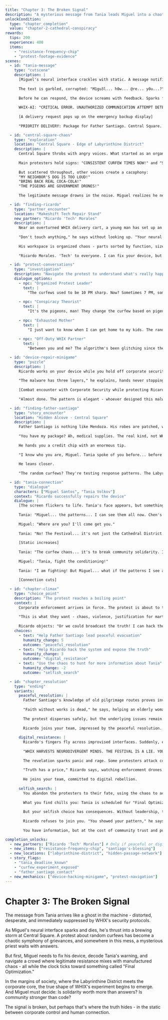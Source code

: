 ```yaml
---
title: "Chapter 3: The Broken Signal"
description: "A mysterious message from Tania leads Miguel into a chaotic protest where nothing is as it seems"
unlockCondition:
  type: "chapter_completion"
  value: "chapter-2-cathedral-conspiracy"
rewards:
  tips: 200
  experience: 400
  items:
    - "resistance-frequency-chip"
    - "protest-footage-evidence"
scenes:
  - id: "tania-message"
    type: "cutscene"
    description: |
      [Miguel's neural interface crackles with static. A message notification appears - from Tania]
      
      The text is garbled, corrupted: "M1gu3l... h0w... @re... y0u...?"
      
      Before he can respond, the device screams with feedback. Sparks fly from the neural ports. The screen goes dead.
      
      WHIX-AI: "CRITICAL ERROR. UNAUTHORIZED COMMUNICATION ATTEMPT DETECTED. DEVICE LOCKDOWN INITIATED."
      
      [A delivery request pops up on the emergency backup display]
      
      "PRIORITY DELIVERY: Package for Father Santiago. Central Square. MASSIVE TIP INCLUDED."

  - id: "central-square-chaos"
    type: "exploration"
    location: "Central Square - Edge of Labyrinthine District"
    description: |
      Central Square throbs with angry voices. What started as an organized protest about the random curfews has devolved into chaos. 
      
      Main protesters hold signs: "CONSISTENT CURFEW TIMES NOW!" and "STOP THE RANDOM LOCKDOWNS!"
      
      But scattered throughout, other voices create a cacophony:
      "MY NEIGHBOR'S DOG IS TOO LOUD!"
      "BRING BACK REAL COCA-COLA!"
      "THE PIGEONS ARE GOVERNMENT DRONES!"
      
      The legitimate message drowns in the noise. Miguel realizes he needs to navigate this mess to find Father Santiago - and fix his device to respond to Tania.

  - id: "finding-ricardo"
    type: "partner_encounter"
    location: "Makeshift Tech Repair Stand"
    new_partner: "Ricardo 'Tech' Morales"
    description: |
      Near an overturned WHIX delivery cart, a young man has set up an impromptu repair station. His movements are precise, repetitive - he disassembles and reassembles devices without looking, hands moving in perfect patterns.
      
      "Don't touch anything," he says without looking up. "Your neural interface is broadcasting distress signals. Corporate malware triggered by unauthorized communication. Seen it twelve times today. Pattern suggests coordinated suppression."
      
      His workspace is organized chaos - parts sorted by function, size, and failure probability. Classic signs of systemizing thinking.
      
      "Ricardo Morales. 'Tech' to everyone. I can fix your device, but you'll owe me. Not tips - information. Why did WHIX burn out your comms trying to stop that message?"

  - id: "protest-conversations"
    type: "investigation"
    description: "Navigate the protest to understand what's really happening"
    dialogue_options:
      - npc: "Organized Protest Leader"
        text: |
          "The curfews used to be 10 PM sharp. Now? Sometimes 7 PM, sometimes 2 AM. Only in Labyrinthine District. They're testing something on us - seeing how we react to randomized control."
      
      - npc: "Conspiracy Theorist"
        text: |
          "It's the pigeons, man! They change the curfew based on pigeon migration patterns! I've been tracking them for months!"
      
      - npc: "Exhausted Mother"
        text: |
          "I just want to know when I can get home to my kids. The random lockdowns trap us outside. Last week, my daughter spent the night alone because the curfew hit at 6 PM without warning."
      
      - npc: "Off-Duty WHIX Partner"
        text: |
          "Between you and me? The algorithm's been glitching since the Cathedral District started those 'neural harvests.' Every time they upload someone, the system gets more... erratic."

  - id: "device-repair-minigame"
    type: "puzzle"
    description: |
      Ricardo works on your device while you hold off corporate security drawn by the protest.
      
      "The malware has three layers," he explains, hands never stopping. "Corporate tracking, communication blocks, and... wait. There's something else. A resistance backdoor. Your friend Tania - she's been trying to break through WHIX's conditioning."
      
      [Combat encounter with Corporate Security while protecting Ricardo]
      
      "Almost done. The pattern is elegant - whoever designed this malware understands neurodivergent processing. They're using our own pattern recognition against us."

  - id: "finding-father-santiago"
    type: "story_encounter"
    location: "Hidden Alcove - Central Square"
    description: |
      Father Santiago is nothing like Mendoza. His robes are patched, worn. His eyes are kind but tired. He's distributing actual food - not synthetic proteins - to protesters.
      
      "You have my package? Ah, medical supplies. The real kind, not WHIX-approved placebos."
      
      He hands you a credit chip with an enormous tip.
      
      "I know who you are, Miguel. Tania spoke of you before... before they took her mind. I'm not with the Cathedral's corruption. Some of us remember what faith meant before the merger."
      
      He leans closer.
      
      "The random curfews? They're testing response patterns. The Labyrinthine District's unique layout makes it perfect for behavioral experiments. They want to see how chaos affects productivity, how unpredictability breaks community bonds."

  - id: "tania-connection"
    type: "dialogue"
    characters: ["Miguel Santos", "Tania Volkov"]
    context: "Ricardo successfully repairs the device"
    dialogue: |
      [The screen flickers to life. Tania's face appears, but something's wrong. Her eyes focus and unfocus randomly]
      
      Tania: "Miguel... the patterns... I can see them all now. Chen's drugs, they opened doors in my mind I can't close."
      
      Miguel: "Where are you? I'll come get you."
      
      Tania: "No! The Festival... it's not just the Cathedral District. They're going to harvest everyone. The white nationalists in Nuevo Polanco, they think they're exempt, but Chen's playing them too."
      
      [Static increases]
      
      Tania: "The curfew chaos... it's to break community solidarity. Isolated people are easier to harvest. The Labyrinthine District is the test case. If they can control that neighborhood's resistance..."
      
      Miguel: "Tania, fight the conditioning!"
      
      Tania: "I am fighting! But Miguel... what if the patterns I see are real? What if our neurodivergence isn't just different, but evolution? What if they're harvesting us because we're the future they fear?"
      
      [Connection cuts]

  - id: "chapter-climax"
    type: "choice_point"
    description: "The protest reaches a boiling point"
    context: |
      Corporate enforcement arrives in force. The protest is about to turn violent. Father Santiago grabs your arm.
      
      "This is what they want - chaos, violence, justification for martial law. But there's another way. Help me lead these people to safety through the Labyrinthine District's hidden paths."
      
      Ricardo objects: "Or we could broadcast the truth! I can hack their announcement system, tell everyone about the neural harvesting!"
    choices:
      - text: "Help Father Santiago lead peaceful evacuation"
        humanity_change: 5
        outcome: "peaceful_resolution"
      - text: "Help Ricardo hack the system and expose the truth"
        humanity_change: 3
        outcome: "digital_resistance"
      - text: "Use the chaos to hunt for more information about Tania"
        humanity_change: -2
        outcome: "selfish_search"

  - id: "chapter_resolution"
    type: "ending"
    variants:
      peaceful_resolution: |
        Father Santiago's knowledge of old pilgrimage routes proves invaluable. You lead protesters through forgotten passages, away from corporate forces.
        
        "Faith without works is dead," he says, helping an elderly woman through a narrow alley. "And work without faith is slavery. Remember that, Miguel."
        
        The protest disperses safely, but the underlying issues remain. The random curfews continue, the community bonds fray, and somewhere, Tania fights a battle in her own mind.
        
        Ricardo joins your team, impressed by the peaceful resolution. "Patterns of compassion," he muses. "More complex than code."
        
      digital_resistance: |
        Ricardo's fingers fly across improvised interfaces. Suddenly, every screen in Central Square displays the same message:
        
        "WHIX HARVESTS NEURODIVERGENT MINDS. THE FESTIVAL IS A LIE. YOUR THOUGHTS ARE THE PRODUCT."
        
        The revelation sparks panic and rage. Some protesters attack corporate property, others flee in terror. The chaos provides cover for many to escape, but also justification for a harsh crackdown.
        
        "Truth has a price," Ricardo says, watching enforcement drones descend. "But lies cost more in the end."
        
        He joins your team, committed to digital rebellion.
        
      selfish_search: |
        You abandon the protesters to their fate, using the chaos to access restricted corporate terminals.
        
        What you find chills you: Tania is scheduled for "Final Optimization" in 48 hours. The process is irreversible - complete neural upload, leaving only a biological shell.
        
        But your selfish choice has consequences. Without leadership, the protest turns violent. Father Santiago is arrested trying to protect others. The corporate crackdown is swift and brutal.
        
        Ricardo refuses to join you. "You showed your pattern," he says coldly. "It's incompatible with mine."
        
        You have information, but at the cost of community trust and potential allies.

completion_unlocks:
  - new_partners: ["Ricardo 'Tech' Morales"] # Only if peaceful or digital resistance chosen
  - new_items: ["resistance-frequency-chip", "santiago's-blessing"]
  - new_locations: ["labyrinthine-district", "hidden-passage-network"]
  - story_flags:
    - "tania_deadline_known"
    - "curfew_experiment_exposed"
    - "father_santiago_contact"
  - new_mechanics: ["device-hacking-minigame", "protest-navigation"]
---
```


# Chapter 3: The Broken Signal

The message from Tania arrives like a ghost in the machine - distorted, desperate, and immediately suppressed by WHIX's security protocols.

As Miguel's neural interface sparks and dies, he's thrust into a brewing storm at Central Square. A protest about random curfews has become a chaotic symphony of grievances, and somewhere in this mess, a mysterious priest waits with answers.

But first, Miguel needs to fix his device, decode Tania's warning, and navigate a crowd where legitimate resistance mixes with manufactured chaos - all while the clock ticks toward something called "Final Optimization."

In the margins of society, where the Labyrinthine District meets the corporate core, the true shape of WHIX's experiment begins to emerge. And Miguel must decide: Is solidarity worth more than answers? Is community stronger than code?

The signal is broken, but perhaps that's where the truth hides - in the static between corporate control and human connection.